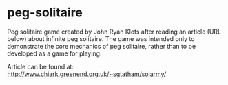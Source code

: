 # peg-solitaire
Peg solitaire game created by John Ryan Klots after reading an article (URL below) about infinite peg solitaire. The game was intended only to demonstrate the core mechanics of peg solitaire, rather than to be developed as a game for playing.

Article can be found at: http://www.chiark.greenend.org.uk/~sgtatham/solarmy/

